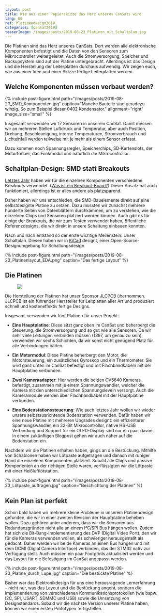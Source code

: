 ```yaml
---
layout: post
title: Wie aus einer Papierskizze das Herz unseres CanSats wird 
lang: DE
ref: Platinendesign2019
categories: [cansat2019]
teaserImage: /images/posts/2019-08-23_Platinen_mit_Schaltplan.jpg
---
```


Die Platinen sind das Herz unseres CanSats. Dort werden alle elektronische Komponenten befestigt und die Daten von den Sensoren zum Mikrocontroller weitergeleitet. Auch die Stromversorgung, Speicher und Backupsystem sind auf der Platine untergebracht. Allerdings ist das Design und die Herstellung der Leiterplatten durchaus aufwendig. Wir zeigen euch, wie aus einer Idee und einer Skizze fertige Leiterplatten werden.

## Welche Komponenten müssen verbaut werden?

{% include post-figure.html path="/images/posts/2019-08-23_SMD_Komponenten.jpg" caption="Manche Bauteile sind geradezu winzig. So zum Beispiel dieser 0402 Kondensator." alignment="right" image_size="small" %}

Insgesamt verwenden wir 17 Sensoren in unserem CanSat. Damit messen wir an mehreren Stellen Luftdruck und Temperatur, aber auch Position, Drehung, Beschleunigung, interne Temperaturen, Stromverbrauch und Lichteinfall werden teilweise mit je mehr als einem Sensor erfasst.

Dazu kommen noch Spannungsregler, Speicherchips, SD-Kartenslots, der Motortreiber, das Funkmodul und natürlich die Mikrocontrollor. 

## Schaltplan-Design: SMD statt Breakouts

[Letztes Jahr](https://apoapsishgv.github.io/Schaltplan-und-Platinen-Design/) haben wir für die einzelnen Komponenten verschiedene Breakouts verwendet. ([Was ist ein Breakout-Board?](https://programmingelectronics.com/what-is-a-breakout-board-for-arduino/)) Dieser Ansatz hat auch funktioniert, allerdings ist er alles andere als platzsparend.

Daher haben wir uns entschieden, die SMD-Bauelemente direkt auf eine selbstdesignte Platine zu setzen. Dazu mussten wir zunächst mehrere hunderte Seiten von Datenblättern durchkämmen, um zu verstehen, wie die einzelnen Chips und Sensoren platziert werden können. Auch gibt es für einige der Breakouts, die wir zum Testen verwendet haben, öffentliche Referenzdesigns, die wir direkt in unsere Schaltung einbauen konnten.

Nach und nach entstand so der erste wichtige Meilenstein: Unser Schaltplan. Diesen haben wir in [KiCad](http://www.kicad-pcb.org/) designt, einer Open-Source-Designumgebung für Schaltungsdesign.

{% include post-figure.html path="/images/posts/2019-08-23_Platinenlayout_EDA.png" caption="Das fertige Layout" %}


## Die Platinen

<figure class="right">
  <a href="https://jlcpcb.com">
    <img src="{{ site.baseurl }}/images/2019-sponsoren/JLCPCB.png" />
  </a>
</figure>

Die Herstellung der Platinen hat unser Sponsor [JLCPCB](https://jlcpcb.com) übernommen. JLCPCB ist ein führender Herrsteller für Leitplatten aller Art und produziert schnell und kosteneffektiv fertige Designs.

Insgesamt verwenden wir fünf Platinen für unser Projekt:

- **Eine Hauptplatine**: Diese sitzt ganz oben im CanSat und beherbergt die Steuerung, die Stromversorgung und so gut wie alle Sensoren. Da wir sehr viele Leitungen verbinden müssen (1397, um genau zu sein), verwenden wir sechs Schichten, da wir sonst nicht genügend Platz für alle Verbindungen hätten.

- **Ein Motormodul**: Diese Platine beherbergt den Motor, die Motorsteuerung, ein zusätzliches Gyroskop und ein Thermometer. Sie wird ganz unten im CanSat befestigt und mit Flachbandkabeln mit der Hauptplatine verbunden.

- **Zwei Kameraadapter**: Hier werden die beiden OV5640 Kameras befestigt, zusammen mit je einem Spannungswandler, welcher die Kamera mit den unterschiedlichen Spannungsleveln versorgt. Auch die Kameramodule werden über Flachbandkabel mit der Hauptplatine verbunden.

- **Eine Bodenstationssteuerung**: Wie auch letztes Jahr wollen wir wieder unsere selbstausrichtende Bodenstation verwenden. Dafür haben wir eine neue Platine mit mehreren Upgrades designt: ein effizienterer Spannungswandler, ein 32-Bit Mikrocontrollor, native HS-USB Verbindung und Support für ein OLED-Display sind nur ein paar davon. In einem zukünftigen Blogpost gehen wir auch näher auf die Bodenstation ein.

Nachdem wir die Platinen erhalten haben, gings an die Bestückung. Mithilfe von Schablonen haben wir Lötpaste aufgetragen und danach mit ruhiger Hand die einzelnen Komponenten platziert. Sobald alle Chips und passive Komponenten an der richtigen Stelle waren, verflüssigten wir die Lötpaste mit einer Heißluftlötstation.

{% include post-figure.html path="/images/posts/2019-08-23_Lötpaste_auftragen.jpg" caption="Beschichtung der Platinen" %}

## Kein Plan ist perfekt

Schon bald haben wir mehrere kleine Probleme in unserem Platinendesign gefunden, die wir in einer zweiten Revision der Hauptplatine beheben wollen. Dazu gehören unter anderem, dass wir die Sensoren aus Redundanzgründen nicht alle an einem I²C/SPI Bus hängen wollen. Zudem hat sich die Bit-Bang-Implementierung des DVP (Digital Video Port), den wir für die Kameras verwenden wollen, als schwieriger herausgestellt als gedacht. Daher werden wir beide Kameras an einen Bus hängen und mit dem DCMI (Digial Camera Interface) verbinden, das der STM32 nativ zur Verfügung stellt. Auch müssen ein paar Footprints aktualisiert werden und das Layout für die Befestigung im CanSat angepasst werden.

{% include post-figure.html path="/images/posts/2019-08-23_Platine_durch_Lupe.jpg" caption="Die bestückte Platine" %}

Bisher war das Elektronikdesign für uns eine herausragende Lernerfahrung – nicht nur, was das Layout und die Bestückung angeht, sondern die Implementierung von verschiedenen Kommunikationsprotokollen (wie bspw. I2C, SPI, USART, SDMMC und USB) sowie die Umsetzung von Designstandards. Sobald wir die nächste Version unserer Platine haben, können wir einen ersten Prototypen fertigstellen.
